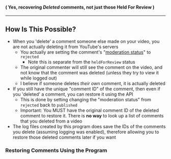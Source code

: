 #### ( Yes, recovering _Deleted_ comments, not just those Held For Review )
***

## How Is This Possible?
* When you 'delete' a comment someone else made on your video, you are not actually deleting it from YouTube's servers
  * You actually are setting the comment's "[moderation status](https://developers.google.com/youtube/v3/docs/comments/setModerationStatus)" to `rejected`
    * Note this is separate from the `heldForReview` status
  * The original commenter will still see the comment on the video, and not know that the comment was deleted (unless they try to view it while logged out)
  * I believe if someone deletes _their own_ comment, it is actually deleted
* If you still have the unique "comment ID" of the comment, then even if you 'deleted' a comment, you can restore it using the API
  * This is done by setting changing the "moderation status" from `rejected` back to `published`
  * Important: You MUST have the original comment ID of the deleted comment to restore it. There is **no way** to look up a list of comments that you deleted from a video
* The log files created by this program does save the IDs of the comments you delete (assuming logging was enabled), therefore allowing you to restore those deleted comments later if you want

### Restoring Comments Using the Program
